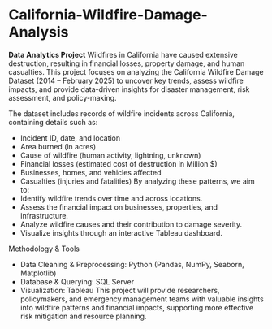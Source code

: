 # California-Wildfire-Damage-Analysis
**Data Analytics Project**
Wildfires in California have caused extensive destruction, resulting in financial losses, property damage, and human casualties. This project focuses on analyzing the California Wildfire Damage Dataset (2014 – February 2025) to uncover key trends, assess wildfire impacts, and provide data-driven insights for disaster management, risk assessment, and policy-making.

The dataset includes records of wildfire incidents across California, containing details such as:
- Incident ID, date, and location
- Area burned (in acres)
- Cause of wildfire (human activity, lightning, unknown)
- Financial losses (estimated cost of destruction in Million $)
- Businesses, homes, and vehicles affected
- Casualties (injuries and fatalities)
By analyzing these patterns, we aim to:
- Identify wildfire trends over time and across locations.
- Assess the financial impact on businesses, properties, and infrastructure.
- Analyze wildfire causes and their contribution to damage severity.
- Visualize insights through an interactive Tableau dashboard.

Methodology & Tools
- Data Cleaning & Preprocessing: Python (Pandas, NumPy, Seaborn, Matplotlib)
- Database & Querying: SQL Server
- Visualization: Tableau
This project will provide researchers, policymakers, and emergency management teams with valuable insights into wildfire patterns and financial impacts, supporting more effective risk mitigation and resource planning.
